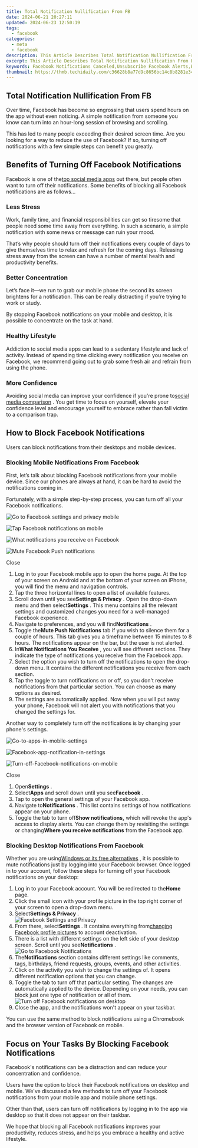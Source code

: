 ```yaml
---
title: Total Notification Nullification From FB
date: 2024-06-21 20:27:11
updated: 2024-06-23 12:50:19
tags:
  - facebook
categories:
  - meta
  - facebook
description: This Article Describes Total Notification Nullification From FB
excerpt: This Article Describes Total Notification Nullification From FB
keywords: Facebook Notifications Canceled,Unsubscribe Facebook Alerts,Erase Facebook Notifies,Stop Facebook Messages,Eliminate FB Notifications,Disable Facebook Push,Quiet Social Media Notify
thumbnail: https://thmb.techidaily.com/c36628b8a77d9c8656bc14c8b8281e34c21620e4322ca2c6d47a165e3e9293b6.png
---
```


## Total Notification Nullification From FB

 Over time, Facebook has become so engrossing that users spend hours on the app without even noticing. A simple notification from someone you know can turn into an hour-long session of browsing and scrolling.

 This has led to many people exceeding their desired screen time. Are you looking for a way to reduce the use of Facebook? If so, turning off notifications with a few simple steps can benefit you greatly.

## Benefits of Turning Off Facebook Notifications

 Facebook is one of the[top social media apps](https://www.makeuseof.com/tag/top-social-media-apps-sites/) out there, but people often want to turn off their notifications. Some benefits of blocking all Facebook notifications are as follows...

### Less Stress

 Work, family time, and financial responsibilities can get so tiresome that people need some time away from everything. In such a scenario, a simple notification with some news or message can ruin your mood.

 That’s why people should turn off their notifications every couple of days to give themselves time to relax and refresh for the coming days. Releasing stress away from the screen can have a number of mental health and productivity benefits.

### Better Concentration

 Let’s face it—we run to grab our mobile phone the second its screen brightens for a notification. This can be really distracting if you’re trying to work or study.

 By stopping Facebook notifications on your mobile and desktop, it is possible to concentrate on the task at hand.

### Healthy Lifestyle

 Addiction to social media apps can lead to a sedentary lifestyle and lack of activity. Instead of spending time clicking every notification you receive on Facebook, we recommend going out to grab some fresh air and refrain from using the phone.

### More Confidence

 Avoiding social media can improve your confidence if you're prone to[social media comparison](https://www.makeuseof.com/social-media-making-you-sad-scientific-studies/) . You get time to focus on yourself, elevate your confidence level and encourage yourself to embrace rather than fall victim to a comparison trap.

## How to Block Facebook Notifications

Users can block notifications from their desktops and mobile devices.

### Blocking Mobile Notifications From Facebook

 First, let’s talk about blocking Facebook notifications from your mobile device. Since our phones are always at hand, it can be hard to avoid the notifications coming in.

 Fortunately, with a simple step-by-step process, you can turn off all your Facebook notifications.

![Go to Facebook settings and privacy mobile](https://static1.makeuseofimages.com/wordpress/wp-content/uploads/2022/06/Go-to-Facebook-settings-and-privacy-mobile.jpg)

![Tap Facebook notifications on mobile](https://static1.makeuseofimages.com/wordpress/wp-content/uploads/2022/06/Tap-Facebook-notifications-on-mobile.jpg)

![What notifications you receive on Facebook](https://static1.makeuseofimages.com/wordpress/wp-content/uploads/2022/06/What-notifications-you-receive.jpg)

![Mute Facebook Push notifications](https://static1.makeuseofimages.com/wordpress/wp-content/uploads/2022/06/Mute-Facebook-Push-notifications.jpg)

Close

1. Log in to your Facebook mobile app to open the home page. At the top of your screen on Android and at the bottom of your screen on iPhone, you will find the menu and navigation controls.
2. Tap the three horizontal lines to open a list of available features.
3. Scroll down until you see**Settings & Privacy** . Open the drop-down menu and then select**Settings** . This menu contains all the relevant settings and customized changes you need for a well-managed Facebook experience.
4. Navigate to preferences, and you will find**Notifications** .
5. Toggle the**Mute Push Notifications** tab if you wish to silence them for a couple of hours. This tab gives you a timeframe between 15 minutes to 8 hours. The notifications appear on the bar, but the user is not alerted.
6. In**What Notifications You Receive** , you will see different sections. They indicate the type of notifications you receive from the Facebook app.
7. Select the option you wish to turn off the notifications to open the drop-down menu. It contains the different notifications you receive from each section.
8. Tap the toggle to turn notifications on or off, so you don't receive notifications from that particular section. You can choose as many options as desired.
9. The settings are automatically applied. Now when you will put away your phone, Facebook will not alert you with notifications that you changed the settings for.

 Another way to completely turn off the notifications is by changing your phone's settings.

![Go-to-apps-in-mobile-settings](https://static1.makeuseofimages.com/wordpress/wp-content/uploads/2022/06/Go-to-apps-in-mobile-settings.jpg)

![Facebook-app-notification-in-settings](https://static1.makeuseofimages.com/wordpress/wp-content/uploads/2022/06/Facebook-app-notification-in-settings.jpg)

![Turn-off-Facebook-notifications-on-mobile](https://static1.makeuseofimages.com/wordpress/wp-content/uploads/2022/06/Turn-off-Facebook-notifications-on-mobile.jpg)

Close

1. Open**Settings** .
2. Select**Apps** and scroll down until you see**Facebook** .
3. Tap to open the general settings of your Facebook app.
4. Navigate to**Notifications** . This list contains settings of how notifications appear on your phone.
5. Toggle the tab to turn off**Show notifications,** which will revoke the app's access to display alerts. You can change them by revisiting the settings or changing**Where you receive notifications** from the Facebook app.

### Blocking Desktop Notifications From Facebook

 Whether you are using[Windows or its free alternatives](http://www.makeuseof.com/tag/free-alternatives-to-windows-operating-systems/) , it is possible to mute notifications just by logging into your Facebook browser. Once logged in to your account, follow these steps for turning off your Facebook notifications on your desktop:

1. Log in to your Facebook account. You will be redirected to the**Home** page.
2. Click the small icon with your profile picture in the top right corner of your screen to open a drop-down menu.
3. Select**Settings & Privacy** .  
![Facebook Settings and Privacy](https://static1.makeuseofimages.com/wordpress/wp-content/uploads/2022/06/Facebook-Settings-and-Privacy.jpg)
4. From there, select**Settings** . It contains everything from[changing Facebook profile pictures](https://www.makeuseof.com/how-to-change-facebook-profile-picture/) to account deactivation.
5. There is a list with different settings on the left side of your desktop screen. Scroll until you see**Notifications** .  
![Go to Facebook Notifications](https://static1.makeuseofimages.com/wordpress/wp-content/uploads/2022/06/Go-to-Facebook-Notifications.jpg)
6. The**Notifications** section contains different settings like comments, tags, birthdays, friend requests, groups, events, and other activities.
7. Click on the activity you wish to change the settings of. It opens different notification options that you can change.
8. Toggle the tab to turn off that particular setting. The changes are automatically applied to the device. Depending on your needs, you can block just one type of notification or all of them.  
![Turn off Facebook notifications on desktop](https://static1.makeuseofimages.com/wordpress/wp-content/uploads/2022/06/Turn-off-Facebook-notifications-on-desktop.jpg)
9. Close the app, and the notifications won't appear on your taskbar.

 You can use the same method to block notifications using a Chromebook and the browser version of Facebook on mobile.

## Focus on Your Tasks By Blocking Facebook Notifications

 Facebook's notifications can be a distraction and can reduce your concentration and confidence.

 Users have the option to block their Facebook notifications on desktop and mobile. We've discussed a few methods to turn off your Facebook notifications from your mobile app and mobile phone settings.

 Other than that, users can turn off notifications by logging in to the app via desktop so that it does not appear on their taskbar.

 We hope that blocking all Facebook notifications improves your productivity, reduces stress, and helps you embrace a healthy and active lifestyle.


<ins class="adsbygoogle"
     style="display:block"
     data-ad-format="autorelaxed"
     data-ad-client="ca-pub-7571918770474297"
     data-ad-slot="1223367746"></ins>



<ins class="adsbygoogle"
     style="display:block"
     data-ad-client="ca-pub-7571918770474297"
     data-ad-slot="8358498916"
     data-ad-format="auto"
     data-full-width-responsive="true"></ins>
